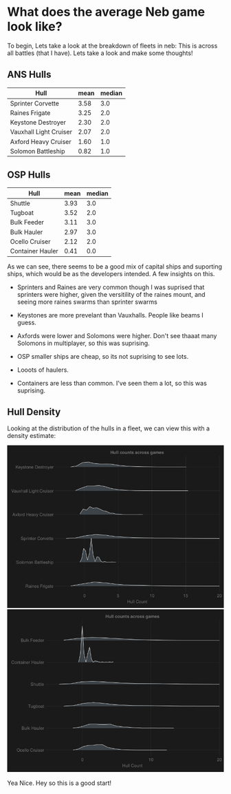 # What does the average Neb game look like?

To begin, Lets take a look at the breakdown of fleets in neb:
This is across all battles (that I have). Lets take a look and make some thoughts! 


## ANS Hulls 

| Hull                   | mean               | median |
| ---------------------- | ------------------ | ------ |
| Sprinter Corvette      | 3.58 | 3.0    |
| Raines Frigate         | 3.25 | 2.0    |
| Keystone Destroyer     | 2.30 | 2.0    |
| Vauxhall Light Cruiser | 2.07 | 2.0    |
| Axford Heavy Cruiser   | 1.60 | 1.0    |
| Solomon Battleship     | 0.82 | 1.0    |


## OSP Hulls

| Hull                   | mean               | median |
| ---------------------- | ------------------ | ------ |
| Shuttle                | 3.93 | 3.0    |
| Tugboat                | 3.52 | 2.0    |
| Bulk Feeder            | 3.11 | 3.0    |
| Bulk Hauler            | 2.97 | 3.0    |
| Ocello Cruiser         | 2.12 | 2.0    |
| Container Hauler       | 0.41 | 0.0    |


As we can see, there seems to be a good mix of capital ships and suporting ships, which would be as the developers intended. A few insights on this.

* Sprinters and Raines are very common though I was suprised that sprinters were higher, given the versitility of the raines mount, and seeing more raines swarms than sprinter swarms
* Keystones are more prevelant than Vauxhalls. People like beams I guess. 
* Axfords were lower and Solomons were higher. Don't see thaaat many Solomons in multiplayer, so this was suprising.

* OSP smaller ships are cheap, so its not suprising to see lots.
* Looots of haulers.
* Containers are less than common. I've seen them a lot, so this was suprising. 

## Hull Density

Looking at the distribution of the hulls in a fleet, we can view this with a density estimate:

![alt text](assets/avgFleet/ANSHullDensity.png "ANS Hull Density")
![alt text](assets/avgFleet/OSPHullDensity.png "OSP Hull Density")

Yea Nice. Hey so this is a good start! 
